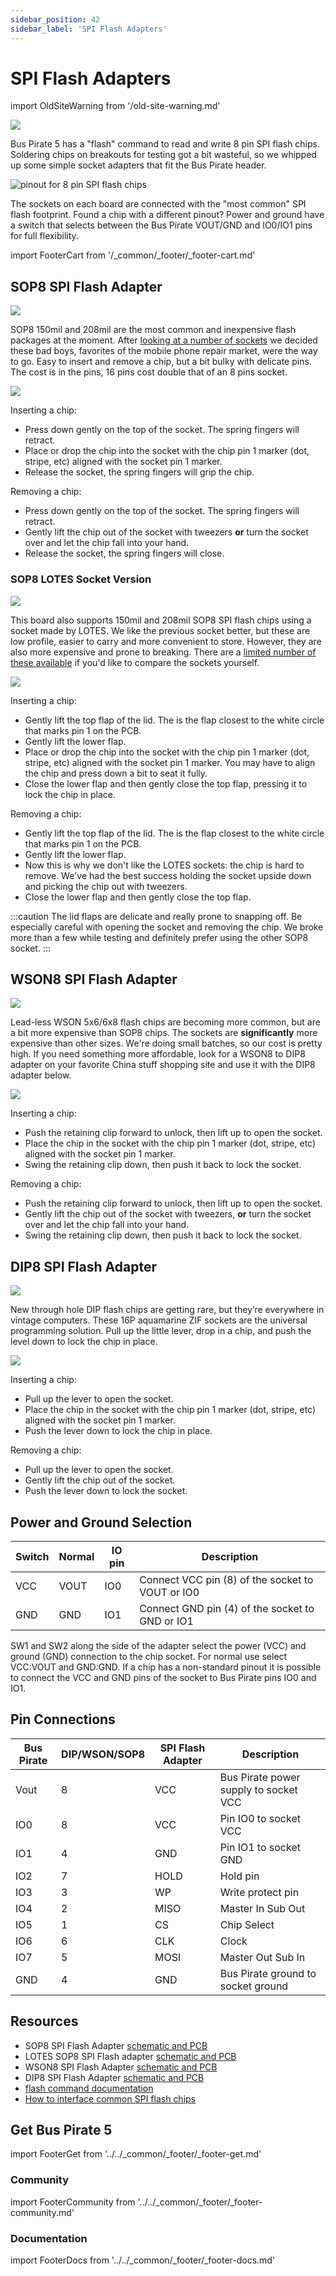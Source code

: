 ```yaml
---
sidebar_position: 42
sidebar_label: 'SPI Flash Adapters'
---
```


# SPI Flash Adapters



import OldSiteWarning from '/old-site-warning.md'

<OldSiteWarning/>




![](./img/flash-adapter-all.jpg)   

Bus Pirate 5 has a "flash" command to read and write 8 pin SPI flash chips. Soldering chips on breakouts for testing got a bit wasteful, so we whipped up some simple socket adapters that fit the Bus Pirate header.

![pinout for 8 pin SPI flash chips](./img/spi-flash-pinout.png)

The sockets on each board are connected with the "most common" SPI flash footprint. Found a chip with a different pinout? Power and ground have a switch that selects between the Bus Pirate VOUT/GND and IO0/IO1 pins for full flexibility.

import FooterCart from '/_common/_footer/_footer-cart.md'

<FooterCart/>

## SOP8 SPI Flash Adapter

![](./img/flash-sop8.jpg)

SOP8 150mil and 208mil are the most common and inexpensive flash packages at the moment. After [looking at a number of sockets](https://forum.buspirate.com/t/spi-flash-adapter-socket-reviews/400?u=ian) we decided these bad boys, favorites of the mobile phone repair market, were the way to go. Easy to insert and remove a chip, but a bit bulky with delicate pins. The cost is in the pins, 16 pins cost double that of an 8 pins socket.

![](./img/sop8-use.jpg)

Inserting a chip:
- Press down gently on the top of the socket. The spring fingers will retract.
- Place or drop the chip into the socket with the chip pin 1 marker (dot, stripe, etc) aligned with the socket pin 1 marker.
- Release the socket, the spring fingers will grip the chip.

Removing a chip:
- Press down gently on the top of the socket. The spring fingers will retract.
- Gently lift the chip out of the socket with tweezers **or** turn the socket over and let the chip fall into your hand.
- Release the socket, the spring fingers will close.

### SOP8 LOTES Socket Version

![](./img/flash-sop8-lotes-closed.jpg) 

This board also supports 150mil and 208mil SOP8 SPI flash chips using a socket made by LOTES. We like the previous socket better, but these are low profile, easier to carry and more convenient to store. However, they are also more expensive and prone to breaking. There are a [limited number of these available](https://dirtypcbs.com/store/designer/details/ian/6663/sop8-spi-flash-adapter-for-bus-pirate-5) if you'd like to compare the sockets yourself.
 
![](./img/flash-sop8-lotes-open.jpg)

Inserting a chip:
- Gently lift the top flap of the lid. The is the flap closest to the white circle that marks pin 1 on the PCB.
- Gently lift the lower flap.
- Place or drop the chip into the socket with the chip pin 1 marker (dot, stripe, etc) aligned with the socket pin 1 marker. You may have to align the chip and press down a bit to seat it fully.
- Close the lower flap and then gently close the top flap, pressing it to lock the chip in place.

Removing a chip:
- Gently lift the top flap of the lid. The is the flap closest to the white circle that marks pin 1 on the PCB.
- Gently lift the lower flap.
- Now this is why we don't like the LOTES sockets: the chip is hard to remove. We've had the best success holding the socket upside down and picking the chip out with tweezers. 
- Close the lower flap and then gently close the top flap.

:::caution
The lid flaps are delicate and really prone to snapping off. Be especially careful with opening the socket and removing the chip. We broke more than a few while testing and definitely prefer using the other SOP8 socket.
:::

## WSON8 SPI Flash Adapter

![](./img/flash-wson8.jpg)

Lead-less WSON 5x6/6x8 flash chips are becoming more common, but are a bit more expensive than SOP8 chips. The sockets are **significantly** more expensive than other sizes. We're doing small batches, so our cost is pretty high. If you need something more affordable, look for a WSON8 to DIP8 adapter on your favorite China stuff shopping site and use it with the DIP8 adapter below.

![](./img/wson-use.jpg)

Inserting a chip:
- Push the retaining clip forward to unlock, then lift up to open the socket.
- Place the chip in the socket with the chip pin 1 marker (dot, stripe, etc) aligned with the socket pin 1 marker.
- Swing the retaining clip down, then push it back to lock the socket.

Removing a chip:
- Push the retaining clip forward to unlock, then lift up to open the socket.
- Gently lift the chip out of the socket with tweezers, **or** turn the socket over and let the chip fall into your hand.
- Swing the retaining clip down, then push it back to lock the socket.

## DIP8 SPI Flash Adapter

![](./img/flash-dip8.jpg)

New through hole DIP flash chips are getting rare, but they’re everywhere in vintage computers. These 16P aquamarine ZIF sockets are the universal programming solution. Pull up the little lever, drop in a chip, and push the level down to lock the chip in place. 

![](./img/dip8-use.jpg)

Inserting a chip:
- Pull up the lever to open the socket.
- Place the chip in the socket with the chip pin 1 marker (dot, stripe, etc) aligned with the socket pin 1 marker.
- Push the lever down to lock the chip in place.

Removing a chip:
- Pull up the lever to open the socket.
- Gently lift the chip out of the socket.
- Push the lever down to lock the socket.

## Power and Ground Selection

| Switch | Normal | IO pin | Description |
|--------|-----|-----|-------------|
| VCC   | VOUT | IO0 | Connect VCC pin (8) of the socket to VOUT or IO0|
| GND   | GND | IO1 | Connect GND pin (4) of the socket to GND or IO1|


SW1 and SW2 along the side of the adapter select the power (VCC) and ground (GND) connection to the chip socket. For normal use select VCC:VOUT and GND:GND. If a chip has a non-standard pinout it is possible to connect the VCC and GND pins of the socket to Bus Pirate pins IO0 and IO1. 

## Pin Connections

|Bus Pirate|DIP/WSON/SOP8|SPI Flash Adapter|Description|
|-|-|-|-|
|Vout|8|VCC|Bus Pirate power supply to socket VCC|
|IO0|8|VCC| Pin IO0 to socket VCC|
|IO1|4| GND| Pin IO1 to socket GND|
|IO2|7| HOLD| Hold pin|
|IO3|3| WP| Write protect pin|
|IO4|2| MISO| Master In Sub Out|
|IO5|1|CS|Chip Select|
|IO6|6|CLK|Clock|
|IO7|5| MOSI|Master Out Sub In|
|GND|4|GND|Bus Pirate ground to socket ground|


## Resources

- SOP8 SPI Flash Adapter [schematic and PCB](https://github.com/DangerousPrototypes/BusPirate5-hardware/tree/main/flash-sop-rev3)
- LOTES SOP8 SPI Flash adapter [schematic and PCB](https://github.com/DangerousPrototypes/BusPirate5-hardware/tree/main/flash-sop-lotes-rev3) 
- WSON8 SPI Flash Adapter [schematic and PCB](https://github.com/DangerousPrototypes/BusPirate5-hardware/tree/main/flash-wson-rev3)
- DIP8 SPI Flash Adapter [schematic and PCB](https://github.com/DangerousPrototypes/BusPirate5-hardware/tree/main/flash-dip-rev3)
- [flash command documentation](command-reference/spi-protocol#flash)
- [How to interface common SPI flash chips](devices/spi-flash-chips)

## Get Bus Pirate 5
import FooterGet from '../../_common/_footer/_footer-get.md'

<FooterGet/>

### Community
import FooterCommunity from '../../_common/_footer/_footer-community.md'

<FooterCommunity/>

### Documentation
import FooterDocs from '../../_common/_footer/_footer-docs.md' 

<FooterDocs/>



